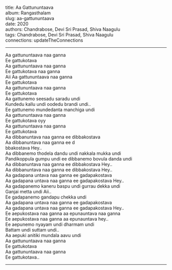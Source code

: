 title: Aa Gattununtaava  
album: Rangasthalam  
slug: aa-gattununtaava  
date: 2020  
authors: Chandrabose, Devi Sri Prasad, Shiva Naagulu  
tags: Chandrabose, Devi Sri Prasad, Shiva Naagulu  
connections: updateTheConnections  

------------

Aa gattununtaava naa ganna  
Ee gattukotava  
Aa gattununtaava naa ganna  
Ee gattukotava naa ganna  
Aii Aa gattununtaava naa ganna  
Ee gattukotava  
Aa gattununtaava naa ganna  
Ee gattukotava  
Aa gattunemo seesadu saradu undi  
Kundedu kallu undi oodedu brandi undi..  
Ee gattunemo mundedanta manchiga undi  
Aa gattununtaava naa ganna  
Ee gattukotava oyy  
Aa gattununtaava naa ganna  
Ee gattukotava  
Aa dibbanuntava naa ganna ee dibbakostava  
Aa dibbanuntava naa ganna ee d  
bbakostava Hey..  
Aa dibbanemo thodela dandu undi nakkala mukka undi  
Pandikoppula gumpu undi ee dibbanemo bovula danda undi  
Aa dibbanuntava naa ganna ee dibbakostava Hey..  
Aa dibbanuntava naa ganna ee dibbakostava Hey..  
Aa gadapana untava naa ganna ee gadapakostava  
Aa gadapana untava naa ganna ee gadapakostava Hey..  
Aa gadapanemo kaneru baspu undi gurrau dekka undi  
Ganjai metta undi Aii..  
Ee gadapanemo gandapu chekka undi  
Aa gadapana untava naa ganna ee gadapakostava  
Aa gadapana untava naa ganna ee gadapakostava Hey..  
Ee aepukostava naa ganna aa epunauntava naa ganna  
Ee aepukostava naa ganna aa epunauntava hey..  
Ee aepunemo nyayam undi dharmam undi  
Battam undi suttam undi..  
Aa aepuki anitiki mundala aavu undi  
Aa gattununtaava naa ganna  
Ee gattukotava  
Aa gattununtaava naa ganna  
Ee gattukotava..  


------------
